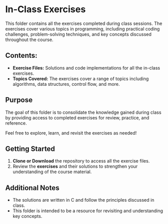 # In-Class Exercises

This folder contains all the exercises completed during class sessions. The exercises cover various topics in programming, including practical coding challenges, problem-solving techniques, and key concepts discussed throughout the course.

## Contents:
- **Exercise Files:** Solutions and code implementations for all the in-class exercises.
- **Topics Covered:** The exercises cover a range of topics including algorithms, data structures, control flow, and more.

## Purpose
The goal of this folder is to consolidate the knowledge gained during class by providing access to completed exercises for review, practice, and reference.

Feel free to explore, learn, and revisit the exercises as needed!

## Getting Started
1. **Clone or Download** the repository to access all the exercise files.
2. Review the **exercises** and their solutions to strengthen your understanding of the course material.

## Additional Notes
- The solutions are written in C and follow the principles discussed in class.
- This folder is intended to be a resource for revisiting and understanding key concepts.
